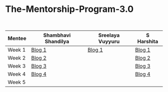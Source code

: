 # The-Mentorship-Program-3.0
<br/>

| Mentee  | Shambhavi Shandilya | Sreelaya Vuyyuru | S Harshita |
| ------------- | ------------- | ------------- | ------------- |
| Week 1  | [Blog 1](https://shambhavishandilya01.medium.com/my-experience-as-a-mentee-in-women-who-code-delhi-week-1-9ac2f26e0950)  | [Blog 1](https://sreelayavuyyuru.medium.com/women-who-code-mentorship-3-0-week-1-2ccfe7eebd08)  | [Blog 1](https://harshita2216.medium.com/women-who-code-mentorship-3-0-experience-week-1-f8cd1ca6b2bf)  |
| Week 2  | [Blog 2](https://shambhavishandilya01.medium.com/the-second-week-was-much-more-focussed-on-opportunities-fa3ede7604f9) |  | [Blog 2](https://harshita2216.medium.com/women-who-code-mentorship-3-0-experience-week-2-cb2fd025a3f5) |
| Week 3  | [Blog 3](https://shambhavishandilya01.medium.com/my-experience-as-a-mentee-in-women-who-code-delhi-week-3-67acb98bbb8)|  | [Blog 3](https://harshita2216.medium.com/women-who-code-mentorship-3-0-experience-week-3-6c9aafaf8451) |
| Week 4  | [Blog 4](https://shambhavishandilya01.medium.com/my-experience-as-a-mentee-in-women-who-code-delhi-week-4-da09ab69008f)  |  | [Blog 4](https://harshita2216.medium.com/women-who-code-mentorship-3-0-experience-week-4-80975e23c96a)  |
| Week 5  |  |  |  |
